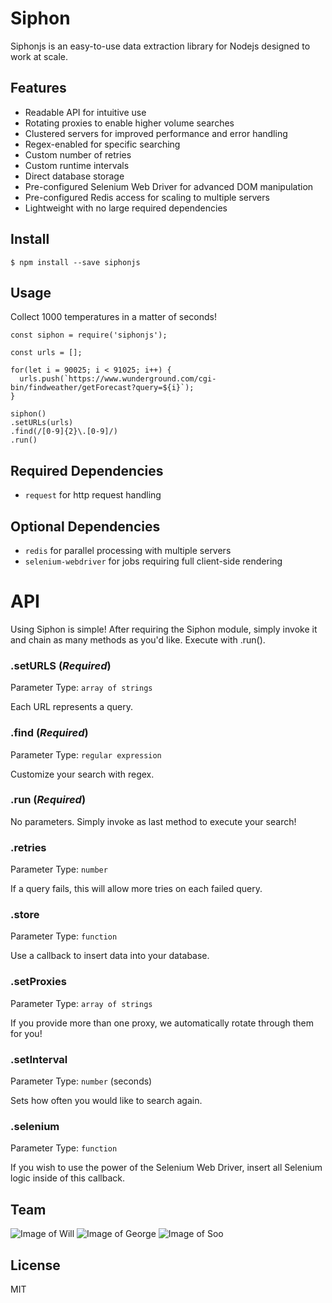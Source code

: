 # Siphon
Siphonjs is an easy-to-use data extraction library for Nodejs designed to work at scale.

## Features

- Readable API for intuitive use
- Rotating proxies to enable higher volume searches 
- Clustered servers for improved performance and error handling
- Regex-enabled for specific searching
- Custom number of retries
- Custom runtime intervals
- Direct database storage
- Pre-configured Selenium Web Driver for advanced DOM manipulation
- Pre-configured Redis access for scaling to multiple servers
- Lightweight with no large required dependencies

## Install
```
$ npm install --save siphonjs
```

## Usage

Collect 1000 temperatures in a matter of seconds!

```
const siphon = require('siphonjs');

const urls = [];

for(let i = 90025; i < 91025; i++) {
  urls.push(`https://www.wunderground.com/cgi-bin/findweather/getForecast?query=${i}`);
}

siphon()
.setURLs(urls)
.find(/[0-9]{2}\.[0-9]/)
.run()
```

## Required Dependencies

- `request` for http request handling

## Optional Dependencies

- `redis` for parallel processing with multiple servers
- `selenium-webdriver` for jobs requiring full client-side rendering

# API

Using Siphon is simple! After requiring the Siphon module, simply invoke it and chain as many methods as you'd like. Execute with .run().

### .setURLS (*Required*)

Parameter Type: `array of strings`

Each URL represents a query.

### .find (*Required*)

Parameter Type: `regular expression`

Customize your search with regex.

### .run (*Required*)

No parameters. Simply invoke as last method to execute your search!

### .retries

Parameter Type: `number`

If a query fails, this will allow more tries on each failed query.

### .store

Parameter Type: `function`

Use a callback to insert data into your database.

### .setProxies

Parameter Type: `array of strings`

If you provide more than one proxy, we automatically rotate through them for you!

### .setInterval

Parameter Type: `number` (seconds)

Sets how often you would like to search again. 

### .selenium

Parameter Type: `function`

If you wish to use the power of the Selenium Web Driver, insert all Selenium logic inside of this callback.



## Team

![Image of Will](https://avatars0.githubusercontent.com/u/7759384?v=3&s=150)
![Image of George](https://avatars3.githubusercontent.com/u/18508195?v=3&s=150)
![Image of Soo](https://avatars1.githubusercontent.com/u/15530782?v=3&s=150)

## License

MIT


